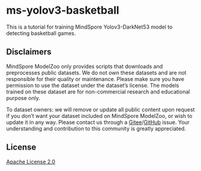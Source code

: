 # ms-yolov3-basketball
This is a tutorial for training MindSpore Yolov3-DarkNet53 model to detecting basketball games.

## Disclaimers

MindSpore ModelZoo only provides scripts that downloads and preprocesses public datasets. We do not own these datasets and are not responsible for their quality or maintenance. Please make sure you have permission to use the dataset under the dataset’s license. The models trained on these dataset are for non-commercial research and educational purpose only.

To dataset owners: we will remove or update all public content upon request if you don’t want your dataset included on MindSpore ModelZoo, or wish to update it in any way. Please contact us through a [Gitee](https://gitee.com/mindspore/mindspore/issues)/[GitHub](https://github.com/mindspore-ai/mindspore/issues) issue. Your understanding and contribution to this community is greatly appreciated.

## License

[Apache License 2.0](LICENSE)
